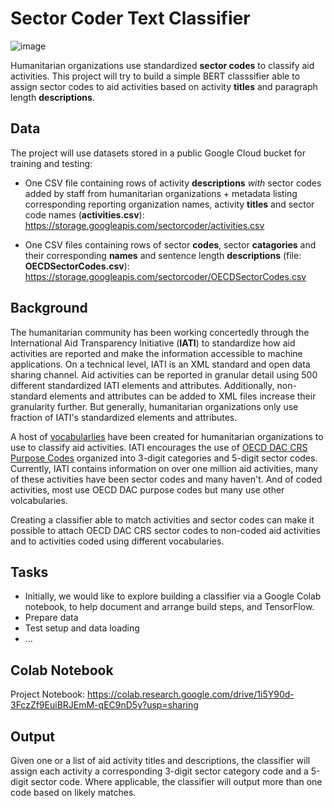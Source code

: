 # Sector Coder Text Classifier

![image](https://storage.googleapis.com/sectorcoder/activity_code.png)

Humanitarian organizations use standardized **sector codes** to classify aid activities. This project will try to build a simple BERT classsifier able to assign sector codes to aid activities based on activity **titles** and paragraph length **descriptions**.

## Data

The project will use datasets stored in a public Google Cloud bucket for training and testing:
* One CSV file containing rows of activity **descriptions** *with* sector codes added by staff from humanitarian organizations + metadata listing corresponding reporting organization names, activity **titles** and sector code names (**activities.csv**): https://storage.googleapis.com/sectorcoder/activities.csv

* One CSV files containing rows of sector **codes**, sector **catagories** and their corresponding **names** and sentence length **descriptions** (file: **OECDSectorCodes.csv**): https://storage.googleapis.com/sectorcoder/OECDSectorCodes.csv

## Background

The humanitarian community has been working concertedly through the International Aid Transparency Initiative (**IATI**) to standardize how aid activities are reported and make the information accessible to machine applications. On a technical level, IATI is an XML standard and open data sharing channel. Aid activities can be reported in granular detail using 500 different standardized IATI elements and attributes. Additionally, non-standard elements and attributes can be added to XML files increase their granularity further. But generally, humanitarian organizations only use fraction of IATI's standardized elements and attributes.

A host of [vocabularlies](https://iatistandard.org/en/iati-standard/203/codelists/sectorvocabulary/) have been created for humanitarian organizations to use to classify aid activities. IATI encourages the use of [OECD DAC CRS Purpose Codes](https://iatistandard.org/en/iati-standard/203/codelists/sector/) organized into 3-digit categories and 5-digit sector codes. Currently, IATI contains information on over one million aid activities, many of these activities have been sector codes and many haven't. And of coded activities, most use OECD DAC purpose codes but many use other volcabularies.

Creating a classifier able to match activities and sector codes can make it possible to attach OECD DAC CRS sector codes to non-coded aid activities and to activities coded using different vocabularies.

## Tasks

* Initially, we would like to explore building a classifier via a Google Colab notebook, to help document and arrange build steps, and TensorFlow.
* Prepare data
* Test setup and data loading
* ...

## Colab Notebook

Project Notebook: https://colab.research.google.com/drive/1i5Y90d-3FczZf9EuiBRJEmM-qEC9nD5y?usp=sharing


## Output

Given one or a list of aid activity titles and descriptions, the classifier will assign each activity a corresponding 3-digit sector category code and a 5-digit sector code. Where applicable, the classifier will output more than one code based on likely matches.
